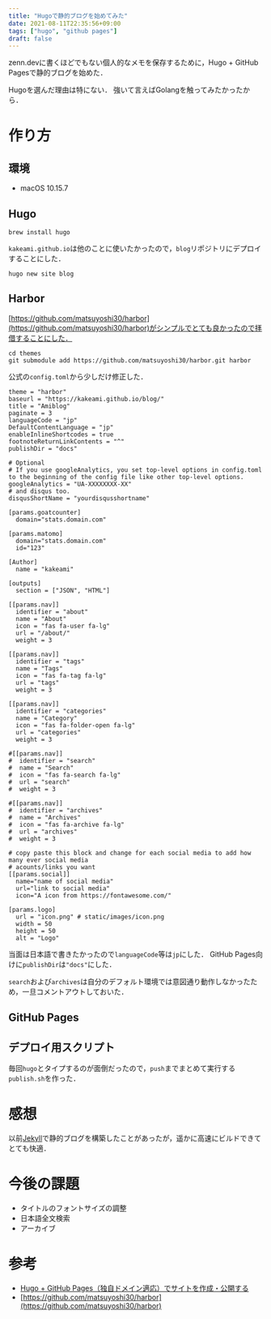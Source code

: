 ```yaml
---
title: "Hugoで静的ブログを始めてみた"
date: 2021-08-11T22:35:56+09:00
tags: ["hugo", "github pages"]
draft: false
---
```


zenn.devに書くほどでもない個人的なメモを保存するために，Hugo + GitHub Pagesで静的ブログを始めた．

<!--more-->

Hugoを選んだ理由は特にない．
強いて言えばGolangを触ってみたかったから．

# 作り方

## 環境

- macOS 10.15.7

## Hugo

```
brew install hugo
```

`kakeami.github.io`は他のことに使いたかったので，`blog`リポジトリにデプロイすることにした．

```
hugo new site blog
```

## Harbor

[https://github.com/matsuyoshi30/harbor](https://github.com/matsuyoshi30/harbor)がシンプルでとても良かったので拝借することにした．

```
cd themes
git submodule add https://github.com/matsuyoshi30/harbor.git harbor
```

公式の`config.toml`から少しだけ修正した．

```
theme = "harbor"
baseurl = "https://kakeami.github.io/blog/"
title = "Amiblog"
paginate = 3
languageCode = "jp"
DefaultContentLanguage = "jp"
enableInlineShortcodes = true
footnoteReturnLinkContents = "^"
publishDir = "docs"

# Optional
# If you use googleAnalytics, you set top-level options in config.toml to the beginning of the config file like other top-level options.
googleAnalytics = "UA-XXXXXXXX-XX"
# and disqus too.
disqusShortName = "yourdisqusshortname"

[params.goatcounter]
  domain="stats.domain.com"

[params.matomo]
  domain="stats.domain.com"
  id="123"

[Author]
  name = "kakeami"

[outputs]
  section = ["JSON", "HTML"]

[[params.nav]]
  identifier = "about"
  name = "About"
  icon = "fas fa-user fa-lg"
  url = "/about/"
  weight = 3

[[params.nav]]
  identifier = "tags"
  name = "Tags"
  icon = "fas fa-tag fa-lg"
  url = "tags"
  weight = 3

[[params.nav]]
  identifier = "categories"
  name = "Category"
  icon = "fas fa-folder-open fa-lg"
  url = "categories"
  weight = 3

#[[params.nav]]
#  identifier = "search"
#  name = "Search"
#  icon = "fas fa-search fa-lg"
#  url = "search"
#  weight = 3

#[[params.nav]]
#  identifier = "archives"
#  name = "Archives"
#  icon = "fas fa-archive fa-lg"
#  url = "archives"
#  weight = 3

# copy paste this block and change for each social media to add how many ever social media
# acounts/links you want
[[params.social]]
  name="name of social media"
  url="link to social media"
  icon="A icon from https://fontawesome.com/"

[params.logo]
  url = "icon.png" # static/images/icon.png
  width = 50
  height = 50
  alt = "Logo"
```

当面は日本語で書きたかったので`languageCode`等は`jp`にした．
GitHub Pages向けに`publishDir`は`"docs"`にした．

`search`および`archives`は自分のデフォルト環境では意図通り動作しなかったため，一旦コメントアウトしておいた．

## GitHub Pages

## デプロイ用スクリプト

毎回`hugo`とタイプするのが面倒だったので，`push`までまとめて実行する`publish.sh`を作った．

# 感想

以前[Jekyll](http://jekyllrb-ja.github.io/)で静的ブログを構築したことがあったが，遥かに高速にビルドできてとても快適．

# 今後の課題

- タイトルのフォントサイズの調整
- 日本語全文検索
- アーカイブ

# 参考

- [Hugo + GitHub Pages（独自ドメイン適応）でサイトを作成・公開する](https://qiita.com/ysdyt/items/a581277dd1312a0e83c3)
- [https://github.com/matsuyoshi30/harbor](https://github.com/matsuyoshi30/harbor)

